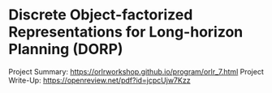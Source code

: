 # Discrete Object-factorized Representations for Long-horizon Planning (DORP)

Project Summary: https://orlrworkshop.github.io/program/orlr_7.html
Project Write-Up: https://openreview.net/pdf?id=jcpcUjw7Kzz
